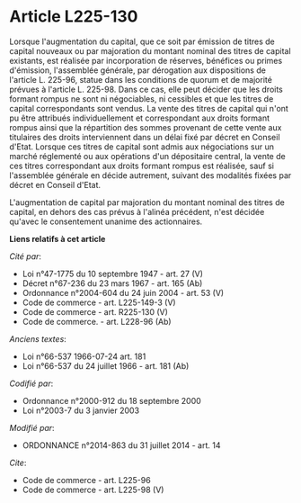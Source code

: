 # Article L225-130

Lorsque l'augmentation du capital, que ce soit par émission de titres de capital nouveaux ou par majoration du montant
nominal des titres de capital existants, est réalisée par incorporation de réserves, bénéfices ou primes d'émission,
l'assemblée générale, par dérogation aux dispositions de l'article L. 225-96, statue dans les conditions de quorum et de
majorité prévues à l'article L. 225-98. Dans ce cas, elle peut décider que les droits formant rompus ne sont ni négociables,
ni cessibles et que les titres de capital correspondants sont vendus. La vente des titres de capital qui n'ont pu être
attribués individuellement et correspondant aux droits formant rompus ainsi que la répartition des sommes provenant de cette
vente aux titulaires des droits interviennent dans un délai fixé par décret en Conseil d'Etat. Lorsque ces titres de capital
sont admis aux négociations sur un marché réglementé ou aux opérations d'un dépositaire central, la vente de ces titres
correspondant aux droits formant rompus est réalisée, sauf si l'assemblée générale en décide autrement, suivant des modalités
fixées par décret en Conseil d'Etat. 

L'augmentation de capital par majoration du montant nominal des titres de capital, en dehors des cas prévus à l'alinéa
précédent, n'est décidée qu'avec le consentement unanime des actionnaires.

**Liens relatifs à cet article**

_Cité par_:

  - Loi n°47-1775 du 10 septembre 1947 - art. 27 (V)
  - Décret n°67-236 du 23 mars 1967 - art. 165 (Ab)
  - Ordonnance n°2004-604 du 24 juin 2004 - art. 53 (V)
  - Code de commerce - art. L225-149-3 (V)
  - Code de commerce - art. R225-130 (V)
  - Code de commerce. - art. L228-96 (Ab)

_Anciens textes_:

  - Loi n°66-537 1966-07-24 art. 181
  - Loi n°66-537 du 24 juillet 1966 - art. 181 (Ab)

_Codifié par_:

  - Ordonnance n°2000-912 du 18 septembre 2000
  - Loi n°2003-7 du 3 janvier 2003

_Modifié par_:

  - ORDONNANCE n°2014-863 du 31 juillet 2014 - art. 14

_Cite_:

  - Code de commerce - art. L225-96
  - Code de commerce - art. L225-98 (V)
